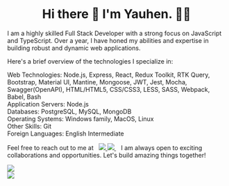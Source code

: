 <h1 align='center'>
  Hi there 👋 I'm Yauhen. 👨‍💻
</h1>

I am a highly skilled Full Stack Developer with a strong focus on JavaScript and TypeScript. Over a year, I have honed my abilities and expertise in building robust and dynamic web applications.

Here's a brief overview of the technologies I specialize in:

Web Technologies:  Node.js, Express, React, Redux Toolkit, RTK Query, Bootstrap, Material UI, Mantine, Mongoose, JWT, Jest, Mocha, Swagger(OpenAPI), HTML/HTML5, CSS/CSS3, LESS, SASS,  Webpack, Babel, Bash <br/>
Application Servers:  Node.js <br/>
Databases:  PostgreSQL, MySQL, MongoDB <br/>
Operating Systems:  Windows family, MacOS, Linux  <br/>
Other Skills:  Git <br/>
Foreign Languages:  English Intermediate <br/>

Feel free to reach out to me at &nbsp;
<a href="rivertoxi911@gmail.com">
    <img src="https://img.shields.io/badge/Gmail-D14836?style=for-the-badge&logo=gmail&logoColor=white" />
</a> 
<a href="https://www.linkedin.com/in/yauhen-zhytniak/">
    <img src="https://img.shields.io/badge/linkedin-%230077B5.svg?&style=for-the-badge&logo=linkedin&logoColor=white" />
</a>&nbsp;&nbsp;
I am always open to exciting collaborations and opportunities. Let's build amazing things together! <br/>

<p>
  <a href="#"><img src="https://github-readme-stats.vercel.app/api?username=Wihctoh&show_icons=true&theme=github_dark_dimmed"></a> <br/>
  <a href="#"><img src="https://github-readme-stats.vercel.app/api/top-langs/?username=Wihctoh&layout=compact&theme=github_dark_dimmed"></a>
</p>
